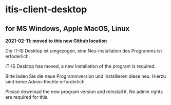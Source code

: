 # itis-client-desktop
## for MS Windows, Apple MacOS, Linux

**2021-02-11: moved to this new Github location**

Die IT-IS Desktop ist umgezogen, eine Neu-Installation des Programms ist erfoderlich.

IT-IS Desktop has moved, a new installation of the program is required.


Bitte laden Sie die neue Programmversion und installieren diese neu. Hierzu sind keine Admin-Rechte erforderlich.

Please download the new program version and reinstall it. No admin rights are required for this.
